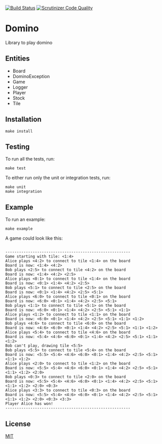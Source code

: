 [![Build Status](https://travis-ci.org/daanmooij/domino.svg?branch=master)](https://travis-ci.org/daanmooij/domino)
[![Scrutinizer Code Quality](https://scrutinizer-ci.com/g/daanmooij/domino/badges/quality-score.png?b=master)](https://scrutinizer-ci.com/g/daanmooij/domino/?branch=master)

# Domino
Library to play domino

## Entities
- Board
- DominoException
- Game
- Logger
- Player
- Stock
- Tile

## Installation

```
make install
```

## Testing

To run all the tests, run:
```
make test
```

To either run only the unit or integration tests, run:
```
make unit
make integration
```

## Example

To run an example:
```
make example
```

A game could look like this:
```

-------------------------------------------------------
Game starting with tile: <1:4>
Alice plays <4:2> to connect to tile <1:4> on the board
Board is now: <1:4> <4:2>
Bob plays <2:5> to connect to tile <4:2> on the board
Board is now: <1:4> <4:2> <2:5>
Alice plays <0:1> to connect to tile <1:4> on the board
Board is now: <0:1> <1:4> <4:2> <2:5>
Bob plays <5:1> to connect to tile <2:5> on the board
Board is now: <0:1> <1:4> <4:2> <2:5> <5:1>
Alice plays <6:0> to connect to tile <0:1> on the board
Board is now: <6:0> <0:1> <1:4> <4:2> <2:5> <5:1>
Bob plays <1:1> to connect to tile <5:1> on the board
Board is now: <6:0> <0:1> <1:4> <4:2> <2:5> <5:1> <1:1>
Alice plays <1:2> to connect to tile <1:1> on the board
Board is now: <6:0> <0:1> <1:4> <4:2> <2:5> <5:1> <1:1> <1:2>
Bob plays <4:6> to connect to tile <6:0> on the board
Board is now: <4:6> <6:0> <0:1> <1:4> <4:2> <2:5> <5:1> <1:1> <1:2>
Alice plays <5:4> to connect to tile <4:6> on the board
Board is now: <5:4> <4:6> <6:0> <0:1> <1:4> <4:2> <2:5> <5:1> <1:1> <1:2>
Bob can't play, drawing tile <5:5>
Bob plays <5:5> to connect to tile <5:4> on the board
Board is now: <5:5> <5:4> <4:6> <6:0> <0:1> <1:4> <4:2> <2:5> <5:1> <1:1> <1:2>
Alice plays <2:0> to connect to tile <1:2> on the board
Board is now: <5:5> <5:4> <4:6> <6:0> <0:1> <1:4> <4:2> <2:5> <5:1> <1:1> <1:2> <2:0>
Bob plays <0:3> to connect to tile <2:0> on the board
Board is now: <5:5> <5:4> <4:6> <6:0> <0:1> <1:4> <4:2> <2:5> <5:1> <1:1> <1:2> <2:0> <0:3>
Alice plays <3:3> to connect to tile <0:3> on the board
Board is now: <5:5> <5:4> <4:6> <6:0> <0:1> <1:4> <4:2> <2:5> <5:1> <1:1> <1:2> <2:0> <0:3> <3:3>
Player Alice has won!
-------------------------------------------------------

```

## License

[MIT](LICENSE)
